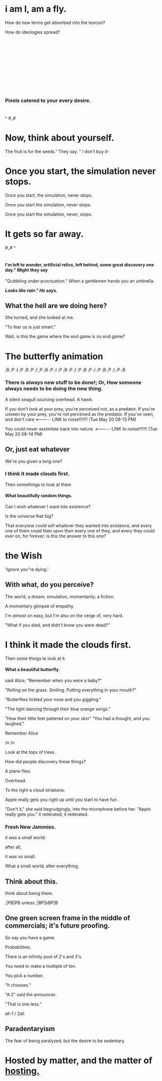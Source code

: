 # i am I, am a fly.

How do new terms get absorbed into the lexicon?

How do ideologies spread?


```













```


### Pixels catered to your every desire.

# # 
 ^
#_#

# Now, think about yourself.

The fruit is for the seeds." They say. " I don't buy it-

# Once you start, the simulation never stops.

Once you start, the simulation, never stops.

Once you start the simulation, never stops.

Once you start the simulation, never, stops.

# It gets so far away.

#_#
 ^ 
# #


#### I'm left to wonder, artificial relics, left behind, some great discovery one day." Might they say

"Quibbling under punctuation." When a gentlemen hands you an umbrella.

***Looks like rain." He says.***


## What the hell are we doing here?
She turned, and she looked at me.

"To fear us is just smart."

Wait, is this the game where the end game is no end game?

# The butterfly animation
;B ;P ;I ;P ;B
;P ;I ;P ;B ;P
;I ;P ;B ;P ;I
;P ;B ;P ;I ;P
;B ;P ;I ;P ;B


### There is always new stuff to be done!; Or, How someone always needs to be doing the new thing.




A silent seagull sourcing overhead.
A hawk.




If you don't look at your prey, you're perceived not, as a predator.
If you're unseen by your prey, you're not perceived as the predator.
If you've seen, and don't care <----- LINK to noise!!!!!!! (Tue May 20 08-13 PM)



You could never assimilate back into nature. <----- LINK to noise!!!!!!! (Tue May 20 08-14 PM)
<!-- OR, How can you live along side these? -->


## Or, just eat whatever

We're you given a long one?


### I think it made clouds first.

Then somethings to look at them


#### What beautifully random things.

Can I wish whatever I want into existence?


Is the universe that big?

That everyone could will whatever they wanted into existence, and every one of them could then upon their every one of they, and every they could ever on, for forever; is this the answer to this one? 


# the Wish

'Ignore you"re dying.'


## With what, do you perceive?

The world, a dream; simulation, momentarily; a fiction.

A momentary glimpse of empathy.


I'm *almost* on easy,
but 
I'm also on the verge of, very hard.


"What if you died, and didn't know you were dead?"

# I think it made the clouds first.

Then some things to look at it.


#### What a beautiful butterfly.

said Alice; "Remember when you were a baby?"

"Rolling on the grass. Smiling. Putting everything in your mouth?"

"Butterflies tickled your nose and you giggling."

"The light dancing through their blue orange wings."

"How their little feet pattered on your skin"
"You had a thought, and you laughed."

Remember Alice




/n
/n




Look at the tops of trees.

How did people discovery these things?

A plane flies.

Overhead.

To the right a cloud striations.





Apple really gets you right up until you start to have fun.

"Dun't it," she said begrudgingly, into the microphone before her.
"Apple really gets you." it reiterated, it reiterated.


### Fresh New Jammies.

it was a small world.

after all,

it was so small.

What a small world; after everything.


## Think about this.

think about being there.





















;|PB\|PB unless ;|BP\|bBP\|B










## One green screen frame in the middle of commercials; it's future proofing.








So say you have a game.

Probabilities.

There is an infinity pool of 2's and 3's.

You need to make a multiple of ten.

You pick a number.


"It chooses."

"A 2" said the announcer.


"That is one less."

all-1 / 2all




## Paradentaryism
The fear of being paralyzed, but the desire to be sedentary.


# Hosted by matter, and the matter of [hosting.](host.md)